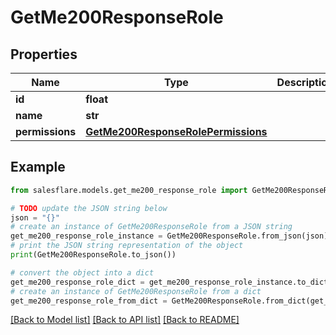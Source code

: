 # GetMe200ResponseRole


## Properties

Name | Type | Description | Notes
------------ | ------------- | ------------- | -------------
**id** | **float** |  | [optional] 
**name** | **str** |  | [optional] 
**permissions** | [**GetMe200ResponseRolePermissions**](GetMe200ResponseRolePermissions.md) |  | [optional] 

## Example

```python
from salesflare.models.get_me200_response_role import GetMe200ResponseRole

# TODO update the JSON string below
json = "{}"
# create an instance of GetMe200ResponseRole from a JSON string
get_me200_response_role_instance = GetMe200ResponseRole.from_json(json)
# print the JSON string representation of the object
print(GetMe200ResponseRole.to_json())

# convert the object into a dict
get_me200_response_role_dict = get_me200_response_role_instance.to_dict()
# create an instance of GetMe200ResponseRole from a dict
get_me200_response_role_from_dict = GetMe200ResponseRole.from_dict(get_me200_response_role_dict)
```
[[Back to Model list]](../README.md#documentation-for-models) [[Back to API list]](../README.md#documentation-for-api-endpoints) [[Back to README]](../README.md)


